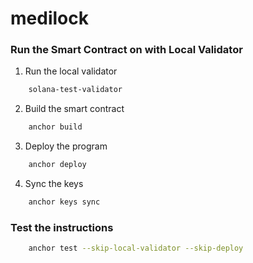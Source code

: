 # medilock
 
### Run the Smart Contract on with Local Validator
1. Run the local validator
```bash
    solana-test-validator
```
2. Build the smart contract
```bash
    anchor build
```
3. Deploy the program
```bash
    anchor deploy
```
4. Sync the keys
```bash
    anchor keys sync 
```

### Test the instructions
```bash
    anchor test --skip-local-validator --skip-deploy
```